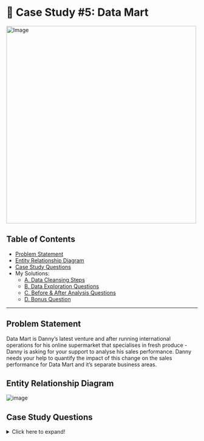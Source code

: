 # 🛒 Case Study #5: Data Mart

<img src="https://8weeksqlchallenge.com/images/case-study-designs/5.png" alt="Image" width="500" height="520">

## Table of Contents
- [Problem Statement](#problem-statement)
- [Entity Relationship Diagram](#entity-relationship-diagram)
- [Case Study Questions](#case-study-questions)
- My Solutions:
    - [A. Data Cleansing Steps][solution-a]
    - [B. Data Exploration Questions][solution-b]
    - [C. Before & After Analysis Questions][solution-c]
    - [D. Bonus Question][solution-d]

---

## Problem Statement
Data Mart is Danny’s latest venture and after running international operations for his online supermarket that specialises in fresh produce - Danny is asking for your support to analyse his sales performance. Danny needs your help to quantify the impact of this change on the sales performance for Data Mart and it’s separate business areas.

## Entity Relationship Diagram

![image](https://8weeksqlchallenge.com/images/case-study-5-erd.png "ER diagram")

## Case Study Questions

<details>
<summary>
Click here to expand!
</summary>

### A. Data Cleansing Steps

View my solution [here][solution-a].

In a single query, perform the following operations and generate a new table in the data_mart schema named clean_weekly_sales:

- Convert the week_date to a DATE format;
- Add a week_number as the second column for each week_date value, for example any value from the 1st of January to 7th of January will be 1, 8th to 14th will be 2 etc;
- Add a month_number with the calendar month for each week_date value as the 3rd column;
- Add a calendar_year column as the 4th column containing either 2018, 2019 or 2020 values;
- Add a new column called age_band after the original segment column using the a suggested mapping on the number inside the segment value;
- Add a new demographic column using the suggested mapping for the first letter in the segment values;
- Ensure all null string values with an "unknown" string value in the original segment column as well as the new age_band and demographic columns;
- Generate a new avg_transaction column as the sales value divided by transactions rounded to 2 decimal places for each record.

### B. Data Exploration Questions

View my solution [here][solution-b].

1. What day of the week is used for each `week_date` value?
2. What range of week numbers are missing from the dataset?
3. How many total transactions were there for each year in the dataset?
4. What is the total sales for each region for each month?
5. What is the total count of transactions for each platform
6. What is the percentage of sales for Retail vs Shopify for each month?
7. What is the percentage of sales by demographic for each year in the dataset?
8. Which `age_band` and `demographic` values contribute the most to Retail sales?
9. Can we use the `avg_transaction` column to find the average transaction size for each year for Retail vs Shopify? If not - how would you calculate it instead?

### C. Before & After Analysis Questions

View my solution [here][solution-c].

This technique is usually used when we inspect an important event and want to inspect the impact before and after a certain point in time.

Taking the `week_date` value of `2020-06-15` as the baseline week where the Data Mart sustainable packaging changes came into effect.

We would include all `week_date` values for `2020-06-15` as the start of the period **after** the change and the previous `week_date` values would be **before**

Using this analysis approach - answer the following questions:

1. What is the total sales for the 4 weeks before and after `2020-06-15`? What is the growth or reduction rate in actual values and percentage of sales?
2. What about the entire 12 weeks before and after?
3. How do the sale metrics for these 2 periods before and after compare with the previous years in 2018 and 2019?

### D. Bonus Question

View my solution [here][solution-d].

1. Which areas of the business have the highest negative impact in sales metrics performance in 2020 for the 12 week before and after period?

- `region`
- `platform`
- `age_band`
- `demographic`
- `customer_type`

Do you have any further recommendations for Danny’s team at Data Mart or any interesting insights based off this analysis?

</details>

[solution-a]: https://github.com/abnogueira/sql-ark/blob/main/8-week-sql-challenge/case-study-5/A-data-cleansing-steps.md
[solution-b]: https://github.com/abnogueira/sql-ark/blob/main/8-week-sql-challenge/case-study-5/B-data-exploration.md
[solution-c]: https://github.com/abnogueira/sql-ark/blob/main/8-week-sql-challenge/case-study-5/C-before-and-after-analysis.md
[solution-d]: https://github.com/abnogueira/sql-ark/blob/main/8-week-sql-challenge/case-study-5/D-bonus-question.md